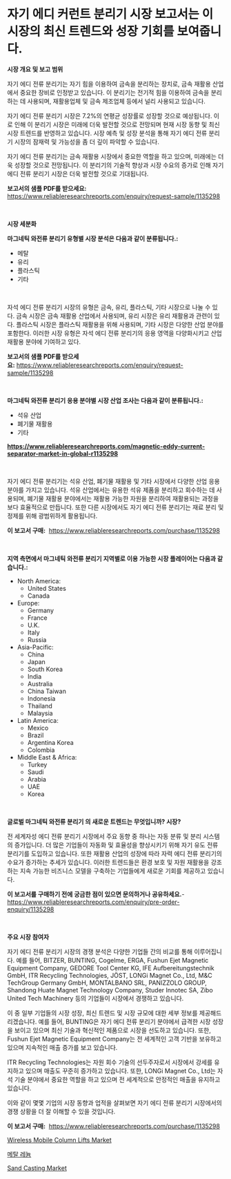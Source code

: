 <p><h1>자기 에디 커런트 분리기 시장 보고서는 이 시장의 최신 트렌드와 성장 기회를 보여줍니다.</h1></p><p><strong>시장 개요 및 보고 범위</strong></p>
<p><p>자기 에디 전류 분리기는 자기 힘을 이용하여 금속을 분리하는 장치로, 금속 재활용 산업에서 중요한 장비로 인정받고 있습니다. 이 분리기는 전기적 힘을 이용하여 금속을 분리하는 데 사용되며, 재활용업체 및 금속 제조업체 등에서 널리 사용되고 있습니다. </p><p>자기 에디 전류 분리기 시장은 7.2%의 연평균 성장률로 성장할 것으로 예상됩니다. 이로 인해 이 분리기 시장은 미래에 더욱 발전할 것으로 전망되며 현재 시장 동향 및 최신 시장 트렌드를 반영하고 있습니다. 시장 예측 및 성장 분석을 통해 자기 에디 전류 분리기 시장의 잠재력 및 가능성을 좀 더 깊이 파악할 수 있습니다. </p><p>자기 에디 전류 분리기는 금속 재활용 시장에서 중요한 역할을 하고 있으며, 미래에는 더욱 성장할 것으로 전망됩니다. 이 분리기의 기술적 향상과 시장 수요의 증가로 인해 자기 에디 전류 분리기 시장은 더욱 발전할 것으로 기대됩니다.</p></p>
<p><strong>보고서의 샘플 PDF를 받으세요:</strong> <a href="https://www.reliableresearchreports.com/enquiry/request-sample/1135298">https://www.reliableresearchreports.com/enquiry/request-sample/1135298</a></p>
<p>&nbsp;</p>
<p><strong>시장 세분화</strong></p>
<p><strong>마그네틱 와전류 분리기 유형별 시장 분석은 다음과 같이 분류됩니다.:</strong></p>
<p><ul><li>메탈</li><li>유리</li><li>플라스틱</li><li>기타</li></ul></p>
<p>&nbsp;</p>
<p><p>자석 에디 전류 분리기 시장의 유형은 금속, 유리, 플라스틱, 기타 시장으로 나눌 수 있다. 금속 시장은 금속 재활용 산업에서 사용되며, 유리 시장은 유리 재활용과 관련이 있다. 플라스틱 시장은 플라스틱 재활용을 위해 사용되며, 기타 시장은 다양한 산업 분야를 포함한다. 이러한 시장 유형은 자석 에디 전류 분리기의 응용 영역을 다양화시키고 산업 재활용 분야에 기여하고 있다.</p></p>
<p><strong>보고서의 샘플 PDF를 받으세요:</strong>&nbsp;<a href="https://www.reliableresearchreports.com/enquiry/request-sample/1135298">https://www.reliableresearchreports.com/enquiry/request-sample/1135298</a></p>
<p>&nbsp;</p>
<p><strong> 마그네틱 와전류 분리기 응용 분야별 시장 산업 조사는 다음과 같이 분류됩니다.:</strong></p>
<p><ul><li>석유 산업</li><li>폐기물 재활용</li><li>기타</li></ul></p>
<p><strong><a href="https://www.reliableresearchreports.com/magnetic-eddy-current-separator-market-in-global-r1135298">https://www.reliableresearchreports.com/magnetic-eddy-current-separator-market-in-global-r1135298</a></strong></p>
<p>&nbsp;</p>
<p><p>자기 에디 전류 분리기는 석유 산업, 폐기물 재활용 및 기타 시장에서 다양한 산업 응용 분야를 가지고 있습니다. 석유 산업에서는 유용한 석유 제품을 분리하고 회수하는 데 사용되며, 폐기물 재활용 분야에서는 재활용 가능한 자원을 분리하여 재활용되는 과정을 보다 효율적으로 만듭니다. 또한 다른 시장에서도 자기 에디 전류 분리기는 재료 분리 및 정제를 위해 광범위하게 활용됩니다.</p></p>
<p><strong>이 보고서 구매:</strong>&nbsp; <a href="https://www.reliableresearchreports.com/purchase/1135298">https://www.reliableresearchreports.com/purchase/1135298</a></p>
<p>&nbsp;</p>
<p><strong>지역 측면에서 마그네틱 와전류 분리기 지역별로 이용 가능한 시장 플레이어는 다음과 같습니다.:</strong></p>
<p><ul>
    <li>
        North America:
        <ul>
            <li>United States</li>
            <li>Canada</li>
        </ul>
    </li>
    <li>
        Europe:
        <ul>
            <li>Germany</li>
            <li>France</li>
            <li>U.K.</li>
            <li>Italy</li>
            <li>Russia</li>
        </ul>
    </li>
    <li>
        Asia-Pacific:
        <ul>
            <li>China</li>
            <li>Japan</li>
            <li>South Korea</li>
            <li>India</li>
            <li>Australia</li>
            <li>China Taiwan</li>
            <li>Indonesia</li>
            <li>Thailand</li>
            <li>Malaysia</li>
        </ul>
    </li>
    <li>
        Latin America:
        <ul>
            <li>Mexico</li>
            <li>Brazil</li>
            <li>Argentina Korea</li>
            <li>Colombia</li>
        </ul>
    </li>
    <li>
        Middle East & Africa:
        <ul>
            <li>Turkey</li>
            <li>Saudi</li>
            <li>Arabia</li>
            <li>UAE</li>
            <li>Korea</li>
        </ul>
    </li>
    </ul></p>
<p>&nbsp;</p>
<p><strong>글로벌 마그네틱 와전류 분리기 의 새로운 트렌드는 무엇입니까? 시장?</strong></p>
<p><p>전 세계자성 에디 전류 분리기 시장에서 주요 동향 중 하나는 자동 분류 및 분리 시스템의 증가입니다. 더 많은 기업들이 자동화 및 효율성을 향상시키기 위해 자기 유도 전류 분리기를 도입하고 있습니다. 또한 재활용 산업의 성장에 따라 자력 에디 전류 분리기의 수요가 증가하는 추세가 있습니다. 이러한 트렌드들은 환경 보호 및 자원 재활용을 강조하는 지속 가능한 비즈니스 모델을 구축하는 기업들에게 새로운 기회를 제공하고 있습니다.</p></p>
<p><strong>이 보고서를 구매하기 전에 궁금한 점이 있으면 문의하거나 공유하세요.</strong>- <a href="https://www.reliableresearchreports.com/enquiry/pre-order-enquiry/1135298">https://www.reliableresearchreports.com/enquiry/pre-order-enquiry/1135298</a></p>
<p>&nbsp;</p>
<p><strong>주요 시장 참여자</strong></p>
<p><p>자기 에디 전류 분리기 시장의 경쟁 분석은 다양한 기업들 간의 비교를 통해 이루어집니다. 예를 들어, BITZER, BUNTING, Cogelme, ERGA, Fushun Ejet Magnetic Equipment Company, GEDORE Tool Center KG, IFE Aufbereitungstechnik GmbH, ITR Recycling Technologies, JÖST, LONGi Magnet Co., Ltd, M&C TechGroup Germany GmbH, MONTALBANO SRL, PANIZZOLO GROUP, Shandong Huate Magnet Technology Company, Studer Innotec SA, Zibo United Tech Machinery 등의 기업들이 시장에서 경쟁하고 있습니다.</p><p>이 중 일부 기업들의 시장 성장, 최신 트렌드 및 시장 규모에 대한 세부 정보를 제공해드리겠습니다. 예를 들어, BUNTING은 자기 에디 전류 분리기 분야에서 급격한 시장 성장을 보이고 있으며 최신 기술과 혁신적인 제품으로 시장을 선도하고 있습니다. 또한, Fushun Ejet Magnetic Equipment Company는 전 세계적인 고객 기반을 보유하고 있으며 지속적인 매출 증가를 보고 있습니다.</p><p>ITR Recycling Technologies는 자원 회수 기술의 선두주자로서 시장에서 강세를 유지하고 있으며 매출도 꾸준히 증가하고 있습니다. 또한, LONGi Magnet Co., Ltd는 자석 기술 분야에서 중요한 역할을 하고 있으며 전 세계적으로 안정적인 매출을 유지하고 있습니다.</p><p>이와 같이 몇몇 기업의 시장 동향과 업적을 살펴보면 자기 에디 전류 분리기 시장에서의 경쟁 상황을 더 잘 이해할 수 있을 것입니다.</p></p>
<p><strong>이 보고서 구매:</strong>&nbsp;&nbsp;<a href="https://www.reliableresearchreports.com/purchase/1135298">https://www.reliableresearchreports.com/purchase/1135298</a></p>
<p><p><a href="https://github.com/Glendatilghmankmgz0rbhwpy/Market-Research-Report-List-2/blob/main/wireless-mobile-column-lifts-market.md">Wireless Mobile Column Lifts Market</a></p><p><a href="https://github.com/fernandotryO5lson96765/Market-Research-Report-List-1/blob/main/307416326641.md">메탈 레늄</a></p><p><a href="https://github.com/dx0328/Market-Research-Report-List-2/blob/main/sand-casting-market.md">Sand Casting Market</a></p></p>